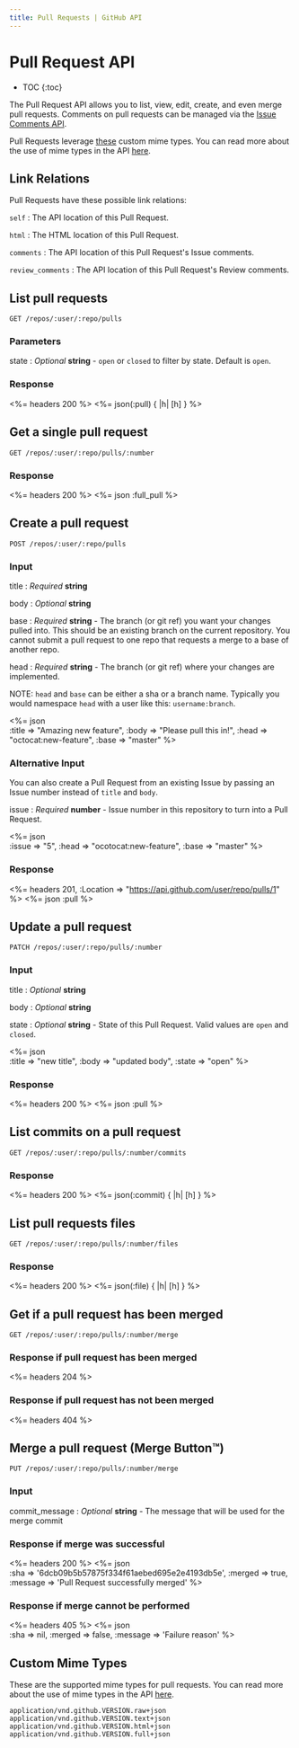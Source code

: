 ```yaml
---
title: Pull Requests | GitHub API
---
```


# Pull Request API

* TOC
{:toc}

The Pull Request API allows you to list, view, edit, create, and even merge
pull requests. Comments on pull requests can be managed via the [Issue
Comments API](/v3/issues/comments/).

Pull Requests leverage [these](#custom-mime-types) custom mime types. You
can read more about the use of mime types in the API
[here](/v3/media/).

## Link Relations

Pull Requests have these possible link relations:

`self`
: The API location of this Pull Request.

`html`
: The HTML location of this Pull Request.

`comments`
: The API location of this Pull Request's Issue comments.

`review_comments`
: The API location of this Pull Request's Review comments.

## List pull requests

    GET /repos/:user/:repo/pulls

### Parameters

state
: _Optional_ **string** - `open` or `closed` to filter by state. Default
is `open`.

### Response

<%= headers 200 %>
<%= json(:pull) { |h| [h] } %>

## Get a single pull request

    GET /repos/:user/:repo/pulls/:number

### Response

<%= headers 200 %>
<%= json :full_pull %>

## Create a pull request

    POST /repos/:user/:repo/pulls

### Input

title
: _Required_ **string**

body
: _Optional_ **string**

base
: _Required_ **string** - The branch (or git ref) you want your changes pulled into.
This should be an existing branch on the current repository.  You cannot
submit a pull request to one repo that requests a merge to a base of
another repo.

head
: _Required_ **string** - The branch (or git ref) where your changes are implemented.

NOTE: `head` and `base` can be either a sha or a branch name. Typically you
would namespace `head` with a user like this: `username:branch`.

<%= json \
  :title     => "Amazing new feature",
  :body      => "Please pull this in!",
  :head      => "octocat:new-feature",
  :base      => "master"
%>

### Alternative Input

You can also create a Pull Request from an existing Issue by passing an
Issue number instead of `title` and `body`.

issue
: _Required_ **number** - Issue number in this repository to turn into a
Pull Request.

<%= json \
  :issue => "5",
  :head  => "ocotocat:new-feature",
  :base  => "master"
%>

### Response

<%= headers 201, :Location => "https://api.github.com/user/repo/pulls/1" %>
<%= json :pull %>

## Update a pull request

    PATCH /repos/:user/:repo/pulls/:number

### Input

title
: _Optional_ **string**

body
: _Optional_ **string**

state
: _Optional_ **string** - State of this Pull Request. Valid values are
`open` and `closed`.

<%= json \
  :title     => "new title",
  :body      => "updated body",
  :state     => "open"
%>

### Response

<%= headers 200 %>
<%= json :pull %>

## List commits on a pull request

    GET /repos/:user/:repo/pulls/:number/commits

### Response

<%= headers 200 %>
<%= json(:commit) { |h| [h] } %>

## List pull requests files

    GET /repos/:user/:repo/pulls/:number/files

### Response

<%= headers 200 %>
<%= json(:file) { |h| [h] } %>

## Get if a pull request has been merged

    GET /repos/:user/:repo/pulls/:number/merge

### Response if pull request has been merged

<%= headers 204 %>

### Response if pull request has not been merged

<%= headers 404 %>

## Merge a pull request (Merge Button&trade;)

    PUT /repos/:user/:repo/pulls/:number/merge

### Input

commit\_message
: _Optional_ **string**  - The message that will be used for the merge commit

### Response if merge was successful

<%= headers 200 %>
<%= json \
  :sha     => '6dcb09b5b57875f334f61aebed695e2e4193db5e',
  :merged  => true,
  :message => 'Pull Request successfully merged'
%>

### Response if merge cannot be performed

<%= headers 405 %>
<%= json \
  :sha     => nil,
  :merged  => false,
  :message => 'Failure reason'
%>

## Custom Mime Types

These are the supported mime types for pull requests. You can read more about the
use of mime types in the API [here](/v3/media/).

    application/vnd.github.VERSION.raw+json
    application/vnd.github.VERSION.text+json
    application/vnd.github.VERSION.html+json
    application/vnd.github.VERSION.full+json
